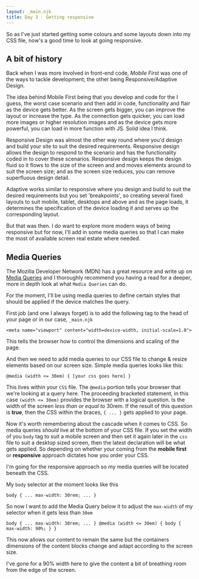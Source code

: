 ```yaml
---
layout: _main.njk
title: Day 3 - Getting responsive
---
```


So as I've just started getting some colours and some layouts down into my CSS file, now's a good time to look at going responsive.

## A bit of history

Back when I was more  involved in front-end code, *Mobile First* was one of the ways to tackle development; the other being Responsive/Adaptive Design.

The idea behind Mobile First being that you develop and code for the I guess, the worst case scenario and then add in code, functionality and flair as the device gets better. As the screen gets bigger, you can improve the layout or increase the type. As the connection gets quicker, you can load more images or higher resolution images and as the device gets more powerful, you can load in more function with JS.  Solid idea I think.

Responsive Design was almost the other way round where you'd design and build your site to suit the desired requirements. Responsive design allows the design to respond to the scenario and has the functionality coded in to cover these scenarios. Responsive design keeps the design fluid so it flows to the size of the screen and and moves elements around to suit the screen size; and as the screen size reduces, you can remove superfluous design detail.

Adaptive works similar to responsive where you design and build to suit the desired requirements but you set 'breakpoints', so creating several fixed layouts to suit mobile, tablet, desktops and above and as the page loads, it determines the specification of the device loading it and serves up the corresponding layout.

But that was then. I do want to explore more modern ways of being responsive but for now, I'll add in some media queries so that I can make the most of available screen real estate where needed.

## Media Queries

The Mozilla Developer Network (MDN) has a great resource and write up on [Media Queries]("https://developer.mozilla.org/en-US/docs/Web/CSS/Media_Queries/Using_media_queries") and I thoroughly recommend you having a read for a deeper, more in depth look at what `Media Queries` can do.

For the moment, I'll be using media queries to define certain styles that should be applied if the device matches the query.

First job (and one I always forget) is to add the following tag to the head of your page or in our case, `_main.njk`

`<meta name="viewport" content="width=device-width, initial-scale=1.0">`

This tells the browser how to control the dimensions and scaling of the page.

And then we need to add media queries to our CSS file to change & resize elements based on our screen size. Simple media queries looks like this:

`@media (width <= 30em) { [your css goes here] }`

This lives within your `CSS` file. The `@media` portion tells your browser that we're looking at a query here. The proceeding bracketed statement, in this case `(width <= 30em)` provides the browser with a logical question. Is the width of the screen *less than or equal to* 30rem. If the result of this question is **true**, then the CSS within the braces, `{ ... }` gets applied to your page.

Now it's worth remembering about the cascade when it comes to CSS. So media queries *should* live at the bottom of your CSS file. If you set the width of you `body` tag to suit a mobile screen and then set it again later in the `css` file to suit a desktop sized screen, then the latest declaration will be what gets applied. So depending on whether your coming from the **mobile first** or **responsive** approach dictates how you order your CSS.

I'm going for the responsive approach so my media queries will be located beneath the CSS.

My `body` selector at the moment looks like this

`body {
  ...
  max-width: 30rem;
  ...
}`

So now I want to add the Media Query below it to adjust the `max-width` of my selector when it gets less than `30em`

`body {
  ...
  max-width: 30rem;
  ...
}
@media (width <= 30em) {
  body {
    max-width: 90%;
    }
  }`

This now allows our content to remain the same but the containers dimensions of the content blocks change and adapt according to the screen size.

I've gone for a 90% width here to give the content a bit of breathing room from the edge of the screen.
